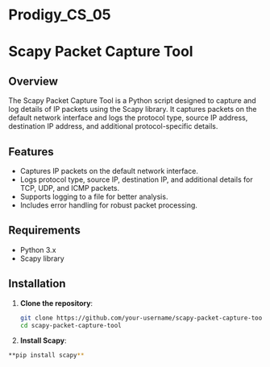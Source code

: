 # Prodigy_CS_05

# Scapy Packet Capture Tool

## Overview

The Scapy Packet Capture Tool is a Python script designed to capture and log details of IP packets using the Scapy library. It captures packets on the default network interface and logs the protocol type, source IP address, destination IP address, and additional protocol-specific details.

## Features

- Captures IP packets on the default network interface.
- Logs protocol type, source IP, destination IP, and additional details for TCP, UDP, and ICMP packets.
- Supports logging to a file for better analysis.
- Includes error handling for robust packet processing.

## Requirements

- Python 3.x
- Scapy library

## Installation

1. **Clone the repository**:

   ```sh
   git clone https://github.com/your-username/scapy-packet-capture-tool.git
   cd scapy-packet-capture-tool

2. **Install Scapy**:

```sh 
**pip install scapy**


